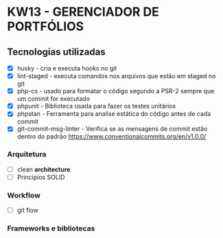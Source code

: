 # KW13 - GERENCIADOR DE PORTFÓLIOS

## Tecnologias utilizadas

- [x] husky - cria e executa hooks no git
- [x] lint-staged - executa comandos nos arquivos que estão em staged no git
- [x] php-cs - usado para formatar o código segundo a PSR-2 sempre que um commit for executado
- [x] phpunit - Biblioteca usada para fazer os testes unitários
- [x] phpstan - Ferramenta para analise estática do código antes de cada commit
- [x] git-commit-msg-linter - Verifica se as mensagens de commit estão dentro do padrão <https://www.conventionalcommits.org/en/v1.0.0/>  

### Arquitetura

- [ ] clean **architecture**
- [ ] Principios SOLID

### Workflow

- [ ] git flow

### Frameworks e bibliotecas
